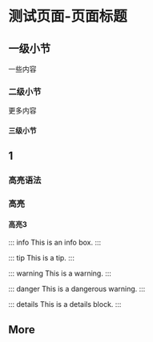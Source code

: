 # 测试页面-页面标题

## 一级小节

一些内容

### 二级小节

更多内容

#### 三级小节

## 1

### 高亮语法

### 高亮

#### 高亮3

::: info
This is an info box.
:::

::: tip
This is a tip.
:::

::: warning
This is a warning.
:::

::: danger
This is a dangerous warning.
:::

::: details
This is a details block.
:::

## More
